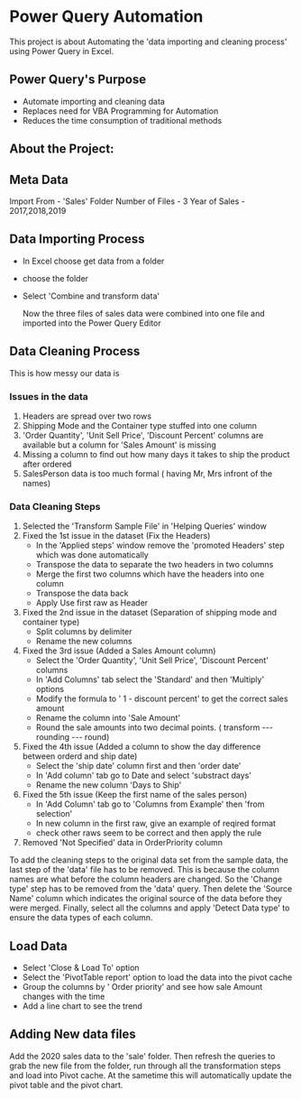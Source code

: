 # Power Query Automation
This project is about Automating the 'data importing and cleaning process' using Power Query in Excel.

## Power Query's Purpose
 - Automate importing and cleaning data
 - Replaces need for VBA Programming for Automation
 - Reduces the time consumption of traditional methods

## About the Project:


## Meta Data
Import From - 'Sales' Folder
Number of Files - 3
Year of Sales - 2017,2018,2019

## Data Importing Process
- In Excel choose get data from a folder
- choose the folder
- Select 'Combine and transform data'

  Now the three files of sales data were combined into  one file and imported into the Power Query Editor

## Data Cleaning Process
This is how messy our data is

### Issues in the data
 1. Headers are spread over two rows
 2. Shipping Mode and the Container type stuffed into one column
 3. 'Order Quantity', 'Unit Sell Price', 'Discount Percent' columns are available but a column for 'Sales Amount' is missing
 4. Missing a column to find out how many days it takes to ship the product after ordered
 5. SalesPerson data is too much formal ( having Mr, Mrs infront of the names)

### Data Cleaning Steps
 1. Selected the 'Transform Sample File' in 'Helping Queries' window
 2. Fixed the 1st issue in the dataset (Fix the Headers)
    - In the 'Applied steps' window remove the 'promoted Headers' step which was done automatically
    - Transpose the data to separate the two headers in two columns
    - Merge the first two columns which have the headers into  one column
    - Transpose the data back
    - Apply Use first raw as Header
 3. Fixed the 2nd issue in the dataset (Separation of shipping mode and container type)
    - Split columns by delimiter
    - Rename the new columns
 4. Fixed the 3rd issue (Added a Sales Amount column)
    - Select the 'Order Quantity', 'Unit Sell Price', 'Discount Percent' columns
    - In 'Add Columns' tab select the 'Standard' and then 'Multiply' options
    - Modify the formula to ' 1 - discount percent' to get the correct sales amount
    - Rename the column into 'Sale Amount'
    - Round the sale amounts into two decimal points. ( transform --- rounding --- round)
 5. Fixed the 4th issue (Added a column to show the day difference between orderd and ship date)
    - Select the 'ship date' column first and then 'order date'
    - In 'Add column' tab go to Date and select 'substract days'
    - Rename the new column 'Days to Ship'
 7. Fixed the 5th issue (Keep the first name of the sales person)
    - In 'Add Column' tab go to 'Columns from Example' then 'from selection'
    - In new column in the first raw, give an example of reqired format
    - check other raws seem to be correct and then apply the rule
 8. Removed 'Not Specified' data in OrderPriority column

To add the cleaning steps to the original data set from the sample data, the last step of the 'data' file has to be removed. This is because the column names are what before the column headers are changed. So the 
'Change type' step has to be removed from the 'data' query. Then delete the 'Source Name' column which indicates the original source of the data before they were merged. Finally, select all the columns and apply 'Detect Data type' to ensure the data types of each column.

## Load Data
 - Select 'Close & Load To' option
 - Select the 'PivotTable report' option to load the data into the pivot cache
 - Group the columns by ' Order priority' and see how sale Amount changes with the time
 - Add a line chart to see the trend

## Adding New data files
Add the 2020 sales data to the 'sale' folder. Then refresh the queries to grab the new file from the folder, run through all the transformation steps and load into Pivot cache. At the sametime this will automatically update the pivot table and the pivot chart. 

    
       
      
